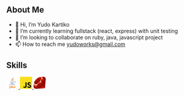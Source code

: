 <h2>About Me</h2>

- 👋 Hi, I’m Yudo Kartiko
- 🌱 I’m currently learning fullstack (react, express) with unit testing
- 💞️ I’m looking to collaborate on ruby, java, javascript project
- 📫 How to reach me yudoworks@gmail.com

<h2>Skills</h2>
<a href= https://github.com/YudoWorks?tab=repositories&q=java&type=&language=&sort= > <img width ='32px' src ='https://github.com/YudoWorks/YudoWorks/blob/main/skills_logo/java.png?raw=true'> </a>
<a href= https://github.com/YudoWorks?tab=repositories&q=javascript&type=&language=&sort= > <img width ='32px' src ='https://github.com/YudoWorks/YudoWorks/blob/main/skills_logo/js.png?raw=true'> </a>
<a href= https://github.com/YudoWorks?tab=repositories&q=ruby&type=&language=&sort= > <img width ='32px' src ='https://github.com/YudoWorks/YudoWorks/blob/main/skills_logo/ruby.png?raw=true'> </a>
